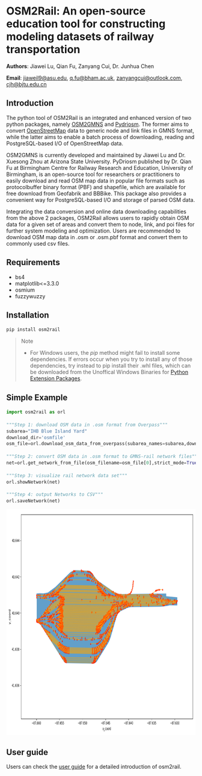 # OSM2Rail: An open-source education tool for constructing modeling datasets of railway transportation
**Authors**: Jiawei Lu, Qian Fu, Zanyang Cui, Dr. Junhua Chen

**Email**: jiaweil9@asu.edu, q.fu@bham.ac.uk, zanyangcui@outlook.com, cjh@bjtu.edu.cn
## Introduction
The python tool of OSM2Rail is an integrated and enhanced version of two python packages, namely [OSM2GMNS](https://pypi.org/project/osm2gmns/) and [Pydriosm](https://pypi.org/project/pydriosm/). The former aims to convert [OpenStreetMap](https://www.openstreetmap.org/) data to generic node and link files in GMNS format, while the latter aims to enable a batch process of downloading, reading and PostgreSQL-based I/O of OpenStreetMap data.

OSM2GMNS is currently developed and maintained by Jiawei Lu and Dr. Xuesong Zhou at Arizona State University. PyDriosm published by Dr. Qian Fu at Birmingham Centre for Railway Research and Education, University of Birmingham, is an open-source tool for researchers or practitioners to easily download and read OSM map data in popular file formats such as protocolbuffer binary format (PBF) and shapefile, which are available for free download from Geofabrik and BBBike. This package also provides a convenient way for PostgreSQL-based I/O and storage of parsed OSM data.

Integrating the data conversion and online data downloading capabilities from the above 2 packages, OSM2Rail allows users to rapidly obtain OSM data for a given set of areas and convert them to node, link, and poi files for further system modeling and optimization. Users are recommended to download OSM map data in .osm or .osm.pbf format and convert them to commonly used csv files.

## Requirements
- bs4
- matplotlib<=3.3.0
- osmium
- fuzzywuzzy

## Installation
```python
pip install osm2rail
```
>Note
> - For Windows users, the _pip_ method might fail to install some dependencies. If errors occur when you try to install any of those dependencies, try instead to pip install their .whl files, which can be downloaded from the Unoffical Windows Binaries for [Python Extension Packages](https://www.lfd.uci.edu/~gohlke/pythonlibs/).

## Simple Example
```python
import osm2rail as orl

"""Step 1: download OSM data in .osm format from Overpass"""
subarea="IHB Blue Island Yard"
download_dir='osmfile'
osm_file=orl.download_osm_data_from_overpass(subarea_names=subarea,download_dir=download_dir,ret_download_path=True)

"""Step 2: convert OSM data in .osm format to GMNS-rail network files"""
net=orl.get_network_from_file(osm_filename=osm_file[0],strict_mode=True,POIs=True)

"""Step 3: visualize rail network data set"""
orl.showNetwork(net)

"""Step 4: output Networks to CSV"""
orl.saveNetwork(net)
```
<img src="https://github.com/PariseC/osm2rail/blob/main/media/IHB%20Blue%20Island%20Yard.png?raw=true" width="800" height="600" alt="all modes network"/><br/>

## User guide
Users can check the [user guide](https://github.com/PariseC/osm2rail/tree/main/doc) for a detailed introduction of osm2rail.
